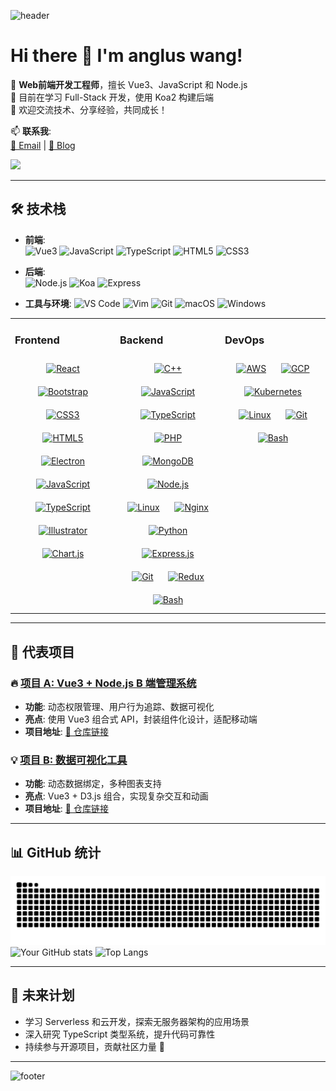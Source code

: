 ![header](https://capsule-render.vercel.app/api?type=waving&color=0:EF4444,100:3B82F6&height=150&section=header)

# Hi there 👋 I'm **anglus wang**!

🔭 **Web前端开发工程师**，擅长 Vue3、JavaScript 和 Node.js  
🌱 目前在学习 Full-Stack 开发，使用 Koa2 构建后端  
💬 欢迎交流技术、分享经验，共同成长！  

📫 **联系我**:  
[📧 Email](mailto:angluswang@gmail.com) | [📝 Blog](https://angluswang.com)

![](https://komarev.com/ghpvc/?username=angluswang&color=blue&style=flat-square\&layout=compact)

---

## 🛠️ 技术栈
- **前端**:  
  ![Vue3](https://img.shields.io/badge/Vue3-4FC08D?style=flat&logo=vue.js&logoColor=white)
  ![JavaScript](https://img.shields.io/badge/JavaScript-F7DF1E?style=flat&logo=javascript&logoColor=black)
  ![TypeScript](https://img.shields.io/badge/TypeScript-3178C6?style=flat&logo=typescript&logoColor=white)
  ![HTML5](https://img.shields.io/badge/HTML5-E34F26?style=flat&logo=html5&logoColor=white)
  ![CSS3](https://img.shields.io/badge/CSS3-1572B6?style=flat&logo=css3&logoColor=white)

- **后端**:  
  ![Node.js](https://img.shields.io/badge/Node.js-339933?style=flat&logo=node.js&logoColor=white)
  ![Koa](https://img.shields.io/badge/Koa-333333?style=flat&logo=koa&logoColor=white)
  ![Express](https://img.shields.io/badge/Express-000000?style=flat&logo=express&logoColor=white)

- **工具与环境**:
  ![VS Code](https://img.shields.io/badge/VS%20Code-007ACC?style=flat&logo=visual-studio-code&logoColor=white)
  ![Vim](https://img.shields.io/badge/Vim-019733?style=flat&logo=vim&logoColor=white)
  ![Git](https://img.shields.io/badge/Git-F05032?style=flat&logo=git&logoColor=white)
  ![macOS](https://img.shields.io/badge/macOS-000000?style=flat&logo=apple&logoColor=white)
  ![Windows](https://img.shields.io/badge/OS-Windows-blue?logo=data:image/svg+xml;base64,PASTE_YOUR_BASE64_ENCODED_SVG_HERE)

<table><tr><td valign="top" width="33%">

### Frontend  
<div align="center">  
<a href="https://reactjs.org/" target="_blank"><img style="margin: 10px" src="https://profilinator.rishav.dev/skills-assets/react-original-wordmark.svg" alt="React" height="50" /></a>  
<a href="https://getbootstrap.com/docs/3.4/javascript/" target="_blank"><img style="margin: 10px" src="https://profilinator.rishav.dev/skills-assets/bootstrap-plain.svg" alt="Bootstrap" height="50" /></a>  
<a href="https://www.w3schools.com/css/" target="_blank"><img style="margin: 10px" src="https://profilinator.rishav.dev/skills-assets/css3-original-wordmark.svg" alt="CSS3" height="50" /></a>  
<a href="https://en.wikipedia.org/wiki/HTML5" target="_blank"><img style="margin: 10px" src="https://profilinator.rishav.dev/skills-assets/html5-original-wordmark.svg" alt="HTML5" height="50" /></a>  
<a href="https://www.electronjs.org/" target="_blank"><img style="margin: 10px" src="https://profilinator.rishav.dev/skills-assets/electron-original.svg" alt="Electron" height="50" /></a>  
<a href="https://www.javascript.com/" target="_blank"><img style="margin: 10px" src="https://profilinator.rishav.dev/skills-assets/javascript-original.svg" alt="JavaScript" height="50" /></a>  
<a href="https://www.typescriptlang.org/" target="_blank"><img style="margin: 10px" src="https://profilinator.rishav.dev/skills-assets/typescript-original.svg" alt="TypeScript" height="50" /></a>  
<a href="https://www.adobe.com/in/products/illustrator.html" target="_blank"><img style="margin: 10px" src="https://profilinator.rishav.dev/skills-assets/adobe_illustrator-icon.svg" alt="Illustrator" height="50" /></a>  
<a href="https://www.chartjs.org/" target="_blank"><img style="margin: 10px" src="https://profilinator.rishav.dev/skills-assets/logo-title.svg" alt="Chart.js" height="50" /></a>  
</div>

</td><td valign="top" width="33%">

### Backend  
<div align="center">  
<a href="https://www.cplusplus.com/" target="_blank"><img style="margin: 10px" src="https://profilinator.rishav.dev/skills-assets/cplusplus-original.svg" alt="C++" height="50" /></a>  
<a href="https://www.javascript.com/" target="_blank"><img style="margin: 10px" src="https://profilinator.rishav.dev/skills-assets/javascript-original.svg" alt="JavaScript" height="50" /></a>  
<a href="https://www.typescriptlang.org/" target="_blank"><img style="margin: 10px" src="https://profilinator.rishav.dev/skills-assets/typescript-original.svg" alt="TypeScript" height="50" /></a>  
<a href="https://www.php.net/" target="_blank"><img style="margin: 10px" src="https://profilinator.rishav.dev/skills-assets/php-original.svg" alt="PHP" height="50" /></a>  
<a href="https://www.mongodb.com/" target="_blank"><img style="margin: 10px" src="https://profilinator.rishav.dev/skills-assets/mongodb-original-wordmark.svg" alt="MongoDB" height="50" /></a>  
<a href="https://nodejs.org/" target="_blank"><img style="margin: 10px" src="https://profilinator.rishav.dev/skills-assets/nodejs-original-wordmark.svg" alt="Node.js" height="50" /></a>  
<a href="https://www.linux.org/" target="_blank"><img style="margin: 10px" src="https://profilinator.rishav.dev/skills-assets/linux-original.svg" alt="Linux" height="50" /></a>  
<a href="https://www.nginx.com/" target="_blank"><img style="margin: 10px" src="https://profilinator.rishav.dev/skills-assets/nginx-original.svg" alt="Nginx" height="50" /></a>  
<a href="https://www.python.org/" target="_blank"><img style="margin: 10px" src="https://profilinator.rishav.dev/skills-assets/python-original.svg" alt="Python" height="50" /></a>  
<a href="https://expressjs.com/" target="_blank"><img style="margin: 10px" src="https://profilinator.rishav.dev/skills-assets/express-original-wordmark.svg" alt="Express.js" height="50" /></a>  
<a href="https://github.com/" target="_blank"><img style="margin: 10px" src="https://profilinator.rishav.dev/skills-assets/git-scm-icon.svg" alt="Git" height="50" /></a>  
<a href="https://redux.js.org/" target="_blank"><img style="margin: 10px" src="https://profilinator.rishav.dev/skills-assets/redux-original.svg" alt="Redux" height="50" /></a>  
<a href="https://www.gnu.org/software/bash/" target="_blank"><img style="margin: 10px" src="https://profilinator.rishav.dev/skills-assets/gnu_bash-icon.svg" alt="Bash" height="50" /></a>  
</div>

</td><td valign="top" width="33%">

### DevOps  
<div align="center">  
<a href="https://aws.amazon.com/" target="_blank"><img style="margin: 10px" src="https://profilinator.rishav.dev/skills-assets/amazonwebservices-original-wordmark.svg" alt="AWS" height="50" /></a>  
<a href="https://cloud.google.com/" target="_blank"><img style="margin: 10px" src="https://profilinator.rishav.dev/skills-assets/google_cloud-icon.svg" alt="GCP" height="50" /></a>  
<a href="https://kubernetes.io/" target="_blank"><img style="margin: 10px" src="https://profilinator.rishav.dev/skills-assets/kubernetes-icon.svg" alt="Kubernetes" height="50" /></a>  
<a href="https://www.linux.org/" target="_blank"><img style="margin: 10px" src="https://profilinator.rishav.dev/skills-assets/linux-original.svg" alt="Linux" height="50" /></a>  
<a href="https://github.com/" target="_blank"><img style="margin: 10px" src="https://profilinator.rishav.dev/skills-assets/git-scm-icon.svg" alt="Git" height="50" /></a>  
<a href="https://www.gnu.org/software/bash/" target="_blank"><img style="margin: 10px" src="https://profilinator.rishav.dev/skills-assets/gnu_bash-icon.svg" alt="Bash" height="50" /></a>  
</div>

</td></tr></table>  

---

## 🚀 代表项目
### 🔥 [项目 A: Vue3 + Node.js B 端管理系统](https://github.com/YourUsername/ProjectA)
- **功能**: 动态权限管理、用户行为追踪、数据可视化  
- **亮点**: 使用 Vue3 组合式 API，封装组件化设计，适配移动端  
- **项目地址**: [🔗 仓库链接](https://github.com/YourUsername/ProjectA)

### 💡 [项目 B: 数据可视化工具](https://github.com/YourUsername/ProjectB)
- **功能**: 动态数据绑定，多种图表支持  
- **亮点**: Vue3 + D3.js 组合，实现复杂交互和动画  
- **项目地址**: [🔗 仓库链接](https://github.com/YourUsername/ProjectB)

---

## 📊 GitHub 统计
![](https://raw.githubusercontent.com/AnglusWang/angluswang/output/github-contribution-grid-snake.svg
)
![Your GitHub stats](https://github-readme-stats.vercel.app/api?username=angluswang&show_icons=true&theme=radical)
![Top Langs](https://github-readme-stats.vercel.app/api/top-langs/?username=angluswang&layout=compact&theme=radical)

---

## 🎯 未来计划
- 学习 Serverless 和云开发，探索无服务器架构的应用场景  
- 深入研究 TypeScript 类型系统，提升代码可靠性  
- 持续参与开源项目，贡献社区力量 🚀  

---

![footer](https://capsule-render.vercel.app/api?type=waving&color=0:3B82F6,100:EF4444&height=150&section=footer)
